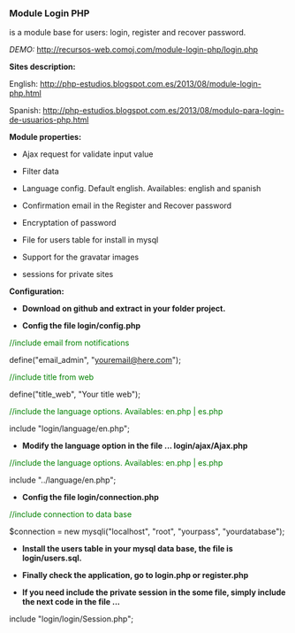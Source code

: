 <h3>Module Login PHP</h3> is a module base for users: login, register and recover password.

<i>DEMO:</i> http://recursos-web.comoj.com/module-login-php/login.php

<b>Sites description:</b>

English: http://php-estudios.blogspot.com.es/2013/08/module-login-php.html

Spanish: http://php-estudios.blogspot.com.es/2013/08/modulo-para-login-de-usuarios-php.html

<b>Module properties:</b>

- Ajax request for validate input value

- Filter data

- Language config. Default english. Availables: english and spanish

- Confirmation email in the Register and  Recover password

- Encryptation of password

- File for users table for install in mysql

- Support for the gravatar images

- sessions for private sites


<b>Configuration:</b>

- <b>Download on github and extract in your folder project.</b>

- <b>Config the file login/config.php</b>

<span style="color: green;">//include email from notifications</span>

define("email_admin", "youremail@here.com");

<span style="color: green;">//include title from web</span>

define("title_web", "Your title web");

<span style="color: green;">//include the language options. Availables: en.php | es.php</span>

include "login/language/en.php";

- <b>Modify the language option in the file ... login/ajax/Ajax.php</b>

<span style="color: green;">//include the language options. Availables: en.php | es.php</span>

include "../language/en.php";

- <b>Config the file login/connection.php</b>

<span style="color: green;">//include connection to data base</span>

$connection = new mysqli("localhost", "root", "yourpass", "yourdatabase");

- <b>Install the users table in your mysql data base, the file is login/users.sql.</b>

- <b>Finally check the application, go to login.php or register.php</b>

- <b>If you need include the private session in the some file, simply include the next code in the file ...</b>

include "login/login/Session.php";

